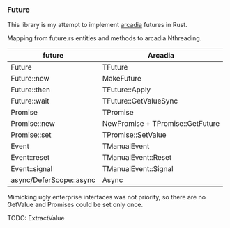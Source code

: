 ### Future

This library is my attempt to implement [arcadia](https://yandex.com/company/) futures in Rust.

Mapping from future.rs entities and methods to arcadia Nthreading.

future | Arcadia
--------|-------
Future | TFuture
Future::new | MakeFuture
Future::then | TFuture::Apply
Future::wait | TFuture::GetValueSync
Promise | TPromise
Promise::new | NewPromise + TPromise::GetFuture
Promise::set | TPromise::SetValue
Event | TManualEvent
Event::reset | TManualEvent::Reset
Event::signal | TManualEvent::Signal
async/DeferScope::async | Async


Mimicking ugly enterprise interfaces was not priority, so there are no GetValue and Promises could be set only once.

TODO: ExtractValue
